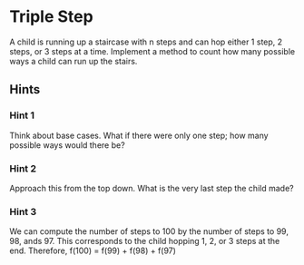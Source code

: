 # Triple Step

A child is running up a staircase with n steps and can hop either 1 step, 2 steps, or 3 steps at a time.
Implement a method to count how many possible ways a child can run up the stairs.

## Hints

### Hint 1

Think about base cases. What if there were only one step; how many possible ways would there be?

### Hint 2
Approach this from the top down. What is the very last step the child made? 

### Hint 3
We can compute the number of steps to 100 by the number of steps to 99, 98, ands 97.
This corresponds to the child hopping 1, 2, or 3 steps at the end. 
Therefore, f(100) = f(99) + f(98) + f(97)
